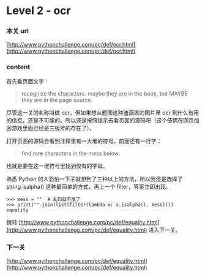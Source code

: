 # Level 2 - ocr


### 本关 url

[http://www.pythonchallenge.com/pc/def/ocr.html](http://www.pythonchallenge.com/pc/def/ocr.html)


### content

首先看页面文字：

> recognize the characters. maybe they are in the book, but MAYBE they are in the page source.

尽管这一关的名称叫做 ocr，但如果想从题图这种渣画质的图片里 ocr 到什么有用的信息，还是不可能的。所以还是按照提示去看页面的源码吧（这个伎俩在网页加密游戏里面已经是三板斧的存在了）。

打开页面的源码会看到注释里有一大堆的符号，前面还有一行字：

> find rare characters in the mess below:

也就是要在这一堆符号里找到仅有的字母。

熟悉 Python 的人恐怕一下子就想到了三种以上的方法，所以我还是选择了 string.isalpha() 这种最简单的方式，再上一个 filter，答案立即出现。

```
>>> mess = ""  # 乱码就不放了
>>> print("".join(list(filter(lambda x: x.isalpha(), mess))))
equality
```

跳转 [http://www.pythonchallenge.com/pc/def/equality.html](http://www.pythonchallenge.com/pc/def/equality.html) 进入下一关。


### 下一关

[http://www.pythonchallenge.com/pc/def/equality.html](http://www.pythonchallenge.com/pc/def/equality.html)
